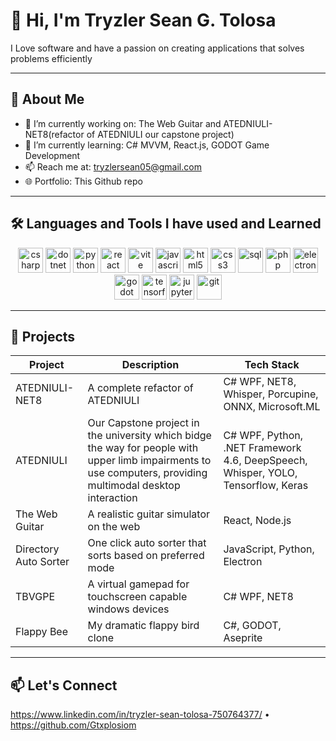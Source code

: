 # 👋 Hi, I'm Tryzler Sean G. Tolosa

I Love software and have a passion on creating applications that solves problems efficiently

---

## 🚀 About Me

- 🔭 I’m currently working on: The Web Guitar and ATEDNIULI-NET8(refactor of ATEDNIULI our capstone project)
- 🌱 I’m currently learning: C# MVVM, React.js, GODOT Game Development
- 📫 Reach me at: tryzlersean05@gmail.com
- 🌐 Portfolio: This Github repo

---

## 🛠️ Languages and Tools I have used and Learned
<p align="center">
  <img src="https://cdn.jsdelivr.net/gh/devicons/devicon/icons/csharp/csharp-original.svg" alt="csharp" width="40" height="40"/>
  <img src="https://cdn.jsdelivr.net/gh/devicons/devicon/icons/dot-net/dot-net-original.svg" alt="dotnet" width="40" height="40"/>
  <img src="https://cdn.jsdelivr.net/gh/devicons/devicon/icons/python/python-original.svg" alt="python" width="40" height="40"/>
  <img src="https://cdn.jsdelivr.net/gh/devicons/devicon/icons/react/react-original.svg" alt="react" width="40" height="40"/>
  <img src="https://vitejs.dev/logo.svg" alt="vite" width="40" height="40"/>
  <img src="https://cdn.jsdelivr.net/gh/devicons/devicon/icons/javascript/javascript-original.svg" alt="javascript" width="40" height="40"/>
  <img src="https://cdn.jsdelivr.net/gh/devicons/devicon/icons/html5/html5-original.svg" alt="html5" width="40" height="40"/>
  <img src="https://cdn.jsdelivr.net/gh/devicons/devicon/icons/css3/css3-original.svg" alt="css3" width="40" height="40"/>
  <img src="https://cdn.jsdelivr.net/gh/devicons/devicon/icons/mysql/mysql-original.svg" alt="sql" width="40" height="40"/>
  <img src="https://cdn.jsdelivr.net/gh/devicons/devicon/icons/php/php-original.svg" alt="php" width="40" height="40"/>
  <img src="https://cdn.jsdelivr.net/gh/devicons/devicon/icons/electron/electron-original.svg" alt="electron" width="40" height="40"/>
  <img src="https://cdn.jsdelivr.net/gh/devicons/devicon/icons/godot/godot-original.svg" alt="godot" width="40" height="40"/>
  <img src="https://cdn.jsdelivr.net/gh/devicons/devicon/icons/tensorflow/tensorflow-original.svg" alt="tensorflow" width="40" height="40"/>
  <img src="https://cdn.jsdelivr.net/gh/devicons/devicon/icons/jupyter/jupyter-original.svg" alt="jupyter" width="40" height="40"/>
  <img src="https://cdn.jsdelivr.net/gh/devicons/devicon/icons/git/git-original.svg" alt="git" width="40" height="40"/>
</p>

---

## 📎 Projects

| Project | Description | Tech Stack |
|--------|-------------|------------|
| ATEDNIULI-NET8 | A complete refactor of ATEDNIULI | C# WPF, NET8, Whisper, Porcupine, ONNX, Microsoft.ML |
| ATEDNIULI | Our Capstone project in the university which bidge the way for people with upper limb impairments to use computers, providing multimodal desktop interaction | C# WPF, Python, .NET Framework 4.6, DeepSpeech, Whisper, YOLO, Tensorflow, Keras |
| The Web Guitar | A realistic guitar simulator on the web | React, Node.js |
| Directory Auto Sorter | One click auto sorter that sorts based on preferred mode | JavaScript, Python, Electron |
| TBVGPE | A virtual gamepad for touchscreen capable windows devices | C# WPF, NET8 |
| Flappy Bee | My dramatic flappy bird clone | C#, GODOT, Aseprite |

---

## 📫 Let's Connect

https://www.linkedin.com/in/tryzler-sean-tolosa-750764377/ • https://github.com/Gtxplosiom

